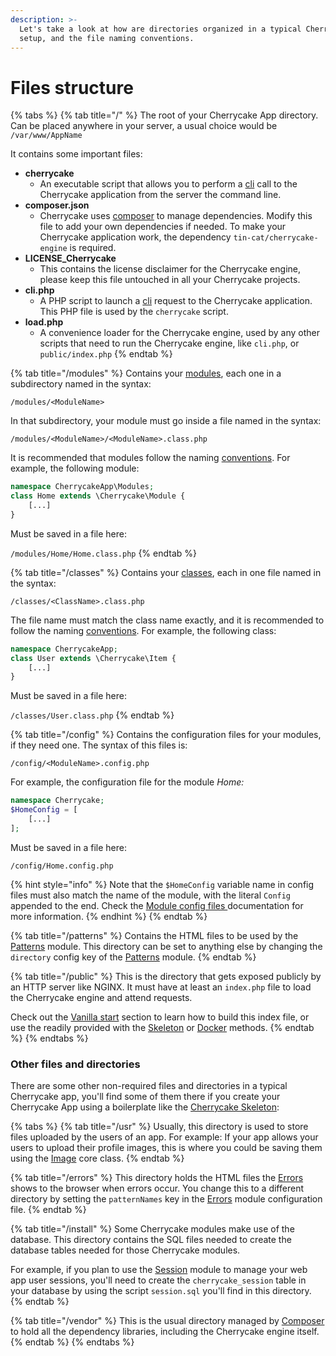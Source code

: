 ```yaml
---
description: >-
  Let's take a look at how are directories organized in a typical Cherrycake App
  setup, and the file naming conventions.
---
```


# Files structure

{% tabs %}
{% tab title="/" %}
The root of your Cherrycake App directory. Can be placed anywhere in your server, a usual choice would be `/var/www/AppName`

It contains some important files:

* **cherrycake**
  * An executable script that allows you to perform a [cli](../guide/cli.md) call to the Cherrycake application from the server the command line.
* **composer.json**
  * Cherrycake uses [composer](https://getcomposer.org/) to manage dependencies. Modify this file to add your own dependencies if needed. To make your Cherrycake application work, the dependency `tin-cat/cherrycake-engine` is required.
* **LICENSE\_Cherrycake**
  * This contains the license disclaimer for the Cherrycake engine, please keep this file untouched in all your Cherrycake projects.
* **cli.php**
  * A PHP script to launch a [cli](../guide/cli.md) request to the Cherrycake application. This PHP file is used by  the `cherrycake` script.
* **load.php**
  * A convenience loader for the Cherrycake engine, used by any other scripts that need to run the Cherrycake engine, like `cli.php`, or `public/index.php`
{% endtab %}

{% tab title="/modules" %}
Contains your [modules](modules.md), each one in a subdirectory named in the syntax:

`/modules/<ModuleName>`

In that subdirectory, your module must go inside a file named in the syntax:

`/modules/<ModuleName>/<ModuleName>.class.php`

It is recommended that modules follow the naming [conventions](conventions.md). For example, the following module:

```php
namespace CherrycakeApp\Modules;
class Home extends \Cherrycake\Module {
    [...]
}
```

Must be saved in a file here:

`/modules/Home/Home.class.php`
{% endtab %}

{% tab title="/classes" %}
Contains your [classes](classes.md), each in one file named in the syntax:

`/classes/<ClassName>.class.php`

The file name must match the class name exactly, and it is recommended to follow the naming [conventions](conventions.md). For example, the following class:

```php
namespace CherrycakeApp;
class User extends \Cherrycake\Item {
    [...]
}
```

Must be saved in a file here:

`/classes/User.class.php`
{% endtab %}

{% tab title="/config" %}
Contains the configuration files for your modules, if they need one. The syntax of this files is:

`/config/<ModuleName>.config.php`

For example, the configuration file for the module _Home:_

```php
namespace Cherrycake;
$HomeConfig = [
    [...]
];
```

Must be saved in a file here:

`/config/Home.config.php`

{% hint style="info" %}
Note that the `$HomeConfig` variable name in config files must also match the name of the module, with the literal `Config` appended to the end. Check the [Module config files ](../guide/user-modules/module-config-files.md)documentation for more information.
{% endhint %}
{% endtab %}

{% tab title="/patterns" %}
Contains the HTML files to be used by the [Patterns](../reference/core-modules/patterns.md) module. This directory can be set to anything else by changing the `directory` config key of the [Patterns](../reference/core-modules/patterns.md) module.
{% endtab %}

{% tab title="/public" %}
This is the directory that gets exposed publicly by an HTTP server like NGINX. It must have at least an `index.php` file to load the Cherrycake engine and attend requests.

Check out the [Vanilla start](../guide/starting/vanilla.md) section to learn how to build this index file, or use the readily provided with the [Skeleton](../guide/starting/skeleton.md) or [Docker](../guide/starting/docker.md) methods.
{% endtab %}
{% endtabs %}

### Other files and directories

There are some other non-required files and directories in a typical Cherrycake app, you'll find some of them there if you create your Cherrycake App using a boilerplate like the [Cherrycake Skeleton](../github.md):

{% tabs %}
{% tab title="/usr" %}
Usually, this directory is used to store files uploaded by the users of an app. For example: If your app allows your users to upload their profile images, this is where you could be saving them using the [Image](../reference/core-classes/image.md) core class.
{% endtab %}

{% tab title="/errors" %}
This directory holds the HTML files the [Errors](../reference/core-modules/errors.md) shows to the browser when errors occur. You change this to a different directory by setting the `patternNames` key in the [Errors](../reference/core-modules/errors.md) module configuration file.
{% endtab %}

{% tab title="/install" %}
Some Cherrycake modules make use of the database. This directory contains the SQL files needed to create the database tables needed for those Cherrycake modules.

For example, if you plan to use the [Session](../reference/core-modules/session.md) module to manage your web app user sessions, you'll need to create the `cherrycake_session` table in your database by using the script `session.sql` you'll find in this directory.
{% endtab %}

{% tab title="/vendor" %}
This is the usual directory managed by [Composer](https://getcomposer.org/) to hold all the dependency libraries, including the Cherrycake engine itself.
{% endtab %}
{% endtabs %}

